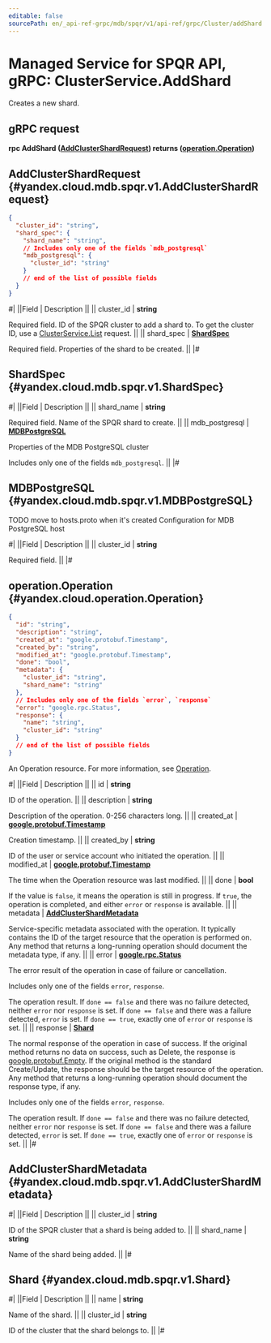 ```yaml
---
editable: false
sourcePath: en/_api-ref-grpc/mdb/spqr/v1/api-ref/grpc/Cluster/addShard.md
---
```


# Managed Service for SPQR API, gRPC: ClusterService.AddShard

Creates a new shard.

## gRPC request

**rpc AddShard ([AddClusterShardRequest](#yandex.cloud.mdb.spqr.v1.AddClusterShardRequest)) returns ([operation.Operation](#yandex.cloud.operation.Operation))**

## AddClusterShardRequest {#yandex.cloud.mdb.spqr.v1.AddClusterShardRequest}

```json
{
  "cluster_id": "string",
  "shard_spec": {
    "shard_name": "string",
    // Includes only one of the fields `mdb_postgresql`
    "mdb_postgresql": {
      "cluster_id": "string"
    }
    // end of the list of possible fields
  }
}
```

#|
||Field | Description ||
|| cluster_id | **string**

Required field. ID of the SPQR cluster to add a shard to.
To get the cluster ID, use a [ClusterService.List](/docs/managed-spqr/api-ref/grpc/Cluster/list#List) request. ||
|| shard_spec | **[ShardSpec](#yandex.cloud.mdb.spqr.v1.ShardSpec)**

Required field. Properties of the shard to be created. ||
|#

## ShardSpec {#yandex.cloud.mdb.spqr.v1.ShardSpec}

#|
||Field | Description ||
|| shard_name | **string**

Required field. Name of the SPQR shard to create. ||
|| mdb_postgresql | **[MDBPostgreSQL](#yandex.cloud.mdb.spqr.v1.MDBPostgreSQL)**

Properties of the MDB PostgreSQL cluster

Includes only one of the fields `mdb_postgresql`. ||
|#

## MDBPostgreSQL {#yandex.cloud.mdb.spqr.v1.MDBPostgreSQL}

TODO move to hosts.proto when it's created
Configuration for MDB PostgreSQL host

#|
||Field | Description ||
|| cluster_id | **string**

Required field.  ||
|#

## operation.Operation {#yandex.cloud.operation.Operation}

```json
{
  "id": "string",
  "description": "string",
  "created_at": "google.protobuf.Timestamp",
  "created_by": "string",
  "modified_at": "google.protobuf.Timestamp",
  "done": "bool",
  "metadata": {
    "cluster_id": "string",
    "shard_name": "string"
  },
  // Includes only one of the fields `error`, `response`
  "error": "google.rpc.Status",
  "response": {
    "name": "string",
    "cluster_id": "string"
  }
  // end of the list of possible fields
}
```

An Operation resource. For more information, see [Operation](/docs/api-design-guide/concepts/operation).

#|
||Field | Description ||
|| id | **string**

ID of the operation. ||
|| description | **string**

Description of the operation. 0-256 characters long. ||
|| created_at | **[google.protobuf.Timestamp](https://developers.google.com/protocol-buffers/docs/reference/google.protobuf#timestamp)**

Creation timestamp. ||
|| created_by | **string**

ID of the user or service account who initiated the operation. ||
|| modified_at | **[google.protobuf.Timestamp](https://developers.google.com/protocol-buffers/docs/reference/google.protobuf#timestamp)**

The time when the Operation resource was last modified. ||
|| done | **bool**

If the value is `false`, it means the operation is still in progress.
If `true`, the operation is completed, and either `error` or `response` is available. ||
|| metadata | **[AddClusterShardMetadata](#yandex.cloud.mdb.spqr.v1.AddClusterShardMetadata)**

Service-specific metadata associated with the operation.
It typically contains the ID of the target resource that the operation is performed on.
Any method that returns a long-running operation should document the metadata type, if any. ||
|| error | **[google.rpc.Status](https://cloud.google.com/tasks/docs/reference/rpc/google.rpc#status)**

The error result of the operation in case of failure or cancellation.

Includes only one of the fields `error`, `response`.

The operation result.
If `done == false` and there was no failure detected, neither `error` nor `response` is set.
If `done == false` and there was a failure detected, `error` is set.
If `done == true`, exactly one of `error` or `response` is set. ||
|| response | **[Shard](#yandex.cloud.mdb.spqr.v1.Shard)**

The normal response of the operation in case of success.
If the original method returns no data on success, such as Delete,
the response is [google.protobuf.Empty](https://developers.google.com/protocol-buffers/docs/reference/google.protobuf#google.protobuf.Empty).
If the original method is the standard Create/Update,
the response should be the target resource of the operation.
Any method that returns a long-running operation should document the response type, if any.

Includes only one of the fields `error`, `response`.

The operation result.
If `done == false` and there was no failure detected, neither `error` nor `response` is set.
If `done == false` and there was a failure detected, `error` is set.
If `done == true`, exactly one of `error` or `response` is set. ||
|#

## AddClusterShardMetadata {#yandex.cloud.mdb.spqr.v1.AddClusterShardMetadata}

#|
||Field | Description ||
|| cluster_id | **string**

ID of the SPQR cluster that a shard is being added to. ||
|| shard_name | **string**

Name of the shard being added. ||
|#

## Shard {#yandex.cloud.mdb.spqr.v1.Shard}

#|
||Field | Description ||
|| name | **string**

Name of the shard. ||
|| cluster_id | **string**

ID of the cluster that the shard belongs to. ||
|#